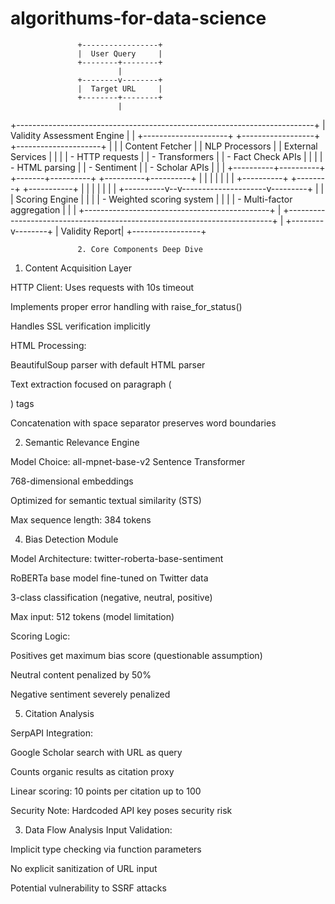 # algorithums-for-data-science

                   +-----------------+
                   |  User Query     |
                   +--------+--------+
                            |
                   +--------v--------+
                   |  Target URL     |
                   +--------+--------+
                            |
+--------------------------------------------------------------------------+
|                          Validity Assessment Engine                     |
| +---------------------+  +------------------+  +---------------------+  |
| | Content Fetcher     |  | NLP Processors   |  | External Services   |  |
| | - HTTP requests     |  | - Transformers   |  | - Fact Check APIs   |  |
| | - HTML parsing      |  | - Sentiment      |  | - Scholar APIs      |  |
| +----------+----------+  +-------+----------+  +----------+----------+  |
|            |                      |                        |             |
|            +----------+  +--------+           +-----------+             |
|                       |  |                     |                         |
|            +----------v--v---------------------v---------+              |
|            |              Scoring Engine                  |              |
|            | - Weighted scoring system                    |              |
|            | - Multi-factor aggregation                   |              |
|            +----------------------------------------------+              |
+--------------------------------------------------------------------------+
                            |
                   +--------v--------+
                   |  Validity Report|
                   +-----------------+


                   2. Core Components Deep Dive
1. Content Acquisition Layer

HTTP Client: Uses requests with 10s timeout

Implements proper error handling with raise_for_status()

Handles SSL verification implicitly

HTML Processing:

BeautifulSoup parser with default HTML parser

Text extraction focused on paragraph (<p>) tags

Concatenation with space separator preserves word boundaries

2. Semantic Relevance Engine

Model Choice: all-mpnet-base-v2 Sentence Transformer

768-dimensional embeddings

Optimized for semantic textual similarity (STS)

Max sequence length: 384 tokens

4. Bias Detection Module

Model Architecture: twitter-roberta-base-sentiment

RoBERTa base model fine-tuned on Twitter data

3-class classification (negative, neutral, positive)

Max input: 512 tokens (model limitation)

Scoring Logic:

Positives get maximum bias score (questionable assumption)

Neutral content penalized by 50%

Negative sentiment severely penalized

5. Citation Analysis

SerpAPI Integration:

Google Scholar search with URL as query

Counts organic results as citation proxy

Linear scoring: 10 points per citation up to 100

Security Note: Hardcoded API key poses security risk

3. Data Flow Analysis
Input Validation:

Implicit type checking via function parameters

No explicit sanitization of URL input

Potential vulnerability to SSRF attacks
